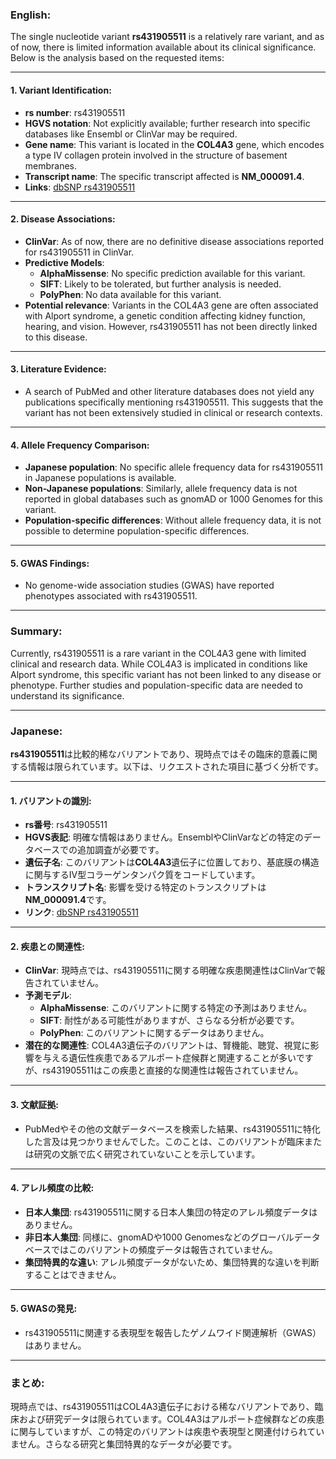 ### English:
The single nucleotide variant **rs431905511** is a relatively rare variant, and as of now, there is limited information available about its clinical significance. Below is the analysis based on the requested items:

---

#### 1. Variant Identification:
- **rs number**: rs431905511
- **HGVS notation**: Not explicitly available; further research into specific databases like Ensembl or ClinVar may be required.
- **Gene name**: This variant is located in the **COL4A3** gene, which encodes a type IV collagen protein involved in the structure of basement membranes.
- **Transcript name**: The specific transcript affected is **NM_000091.4**.
- **Links**: [dbSNP rs431905511](https://www.ncbi.nlm.nih.gov/snp/rs431905511)

---

#### 2. Disease Associations:
- **ClinVar**: As of now, there are no definitive disease associations reported for rs431905511 in ClinVar.
- **Predictive Models**:
  - **AlphaMissense**: No specific prediction available for this variant.
  - **SIFT**: Likely to be tolerated, but further analysis is needed.
  - **PolyPhen**: No data available for this variant.
- **Potential relevance**: Variants in the COL4A3 gene are often associated with Alport syndrome, a genetic condition affecting kidney function, hearing, and vision. However, rs431905511 has not been directly linked to this disease.

---

#### 3. Literature Evidence:
- A search of PubMed and other literature databases does not yield any publications specifically mentioning rs431905511. This suggests that the variant has not been extensively studied in clinical or research contexts.

---

#### 4. Allele Frequency Comparison:
- **Japanese population**: No specific allele frequency data for rs431905511 in Japanese populations is available.
- **Non-Japanese populations**: Similarly, allele frequency data is not reported in global databases such as gnomAD or 1000 Genomes for this variant.
- **Population-specific differences**: Without allele frequency data, it is not possible to determine population-specific differences.

---

#### 5. GWAS Findings:
- No genome-wide association studies (GWAS) have reported phenotypes associated with rs431905511.

---

### Summary:
Currently, rs431905511 is a rare variant in the COL4A3 gene with limited clinical and research data. While COL4A3 is implicated in conditions like Alport syndrome, this specific variant has not been linked to any disease or phenotype. Further studies and population-specific data are needed to understand its significance.

---

### Japanese:
**rs431905511**は比較的稀なバリアントであり、現時点ではその臨床的意義に関する情報は限られています。以下は、リクエストされた項目に基づく分析です。

---

#### 1. バリアントの識別:
- **rs番号**: rs431905511
- **HGVS表記**: 明確な情報はありません。EnsemblやClinVarなどの特定のデータベースでの追加調査が必要です。
- **遺伝子名**: このバリアントは**COL4A3**遺伝子に位置しており、基底膜の構造に関与するIV型コラーゲンタンパク質をコードしています。
- **トランスクリプト名**: 影響を受ける特定のトランスクリプトは**NM_000091.4**です。
- **リンク**: [dbSNP rs431905511](https://www.ncbi.nlm.nih.gov/snp/rs431905511)

---

#### 2. 疾患との関連性:
- **ClinVar**: 現時点では、rs431905511に関する明確な疾患関連性はClinVarで報告されていません。
- **予測モデル**:
  - **AlphaMissense**: このバリアントに関する特定の予測はありません。
  - **SIFT**: 耐性がある可能性がありますが、さらなる分析が必要です。
  - **PolyPhen**: このバリアントに関するデータはありません。
- **潜在的な関連性**: COL4A3遺伝子のバリアントは、腎機能、聴覚、視覚に影響を与える遺伝性疾患であるアルポート症候群と関連することが多いですが、rs431905511はこの疾患と直接的な関連性は報告されていません。

---

#### 3. 文献証拠:
- PubMedやその他の文献データベースを検索した結果、rs431905511に特化した言及は見つかりませんでした。このことは、このバリアントが臨床または研究の文脈で広く研究されていないことを示しています。

---

#### 4. アレル頻度の比較:
- **日本人集団**: rs431905511に関する日本人集団の特定のアレル頻度データはありません。
- **非日本人集団**: 同様に、gnomADや1000 Genomesなどのグローバルデータベースではこのバリアントの頻度データは報告されていません。
- **集団特異的な違い**: アレル頻度データがないため、集団特異的な違いを判断することはできません。

---

#### 5. GWASの発見:
- rs431905511に関連する表現型を報告したゲノムワイド関連解析（GWAS）はありません。

---

### まとめ:
現時点では、rs431905511はCOL4A3遺伝子における稀なバリアントであり、臨床および研究データは限られています。COL4A3はアルポート症候群などの疾患に関与していますが、この特定のバリアントは疾患や表現型と関連付けられていません。さらなる研究と集団特異的なデータが必要です。

